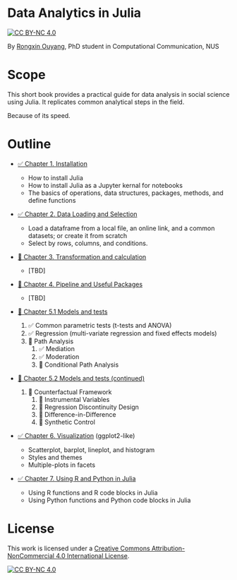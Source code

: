 # Data Analytics in Julia
[![CC BY-NC 4.0][cc-by-nc-shield]][cc-by-nc]

By [Rongxin Ouyang](rongxin.me/cv), PhD student in Computational Communication, NUS

# Scope
This short book provides a practical guide for data analysis in social science using Julia. It replicates common analytical steps in the field.

Because of its speed.

# Outline

- [✅ Chapter 1. Installation](https://reynards-org.gitbook.io/data-analysis-in-julia/1.installation.basics)
  - How to install Julia
  - How to install Julia as a Jupyter kernal for notebooks
  - The basics of operations, data structures, packages, methods, and define functions
- [✅ Chapter 2. Data Loading and Selection](https://reynards-org.gitbook.io/data-analysis-in-julia/2.data.loading.selection.jl)
  - Load a dataframe from a local file, an online link, and a common datasets; or create it from scratch
  - Select by rows, columns, and conditions.
- [🚧 Chapter 3. Transformation and calculation](https://reynards-org.gitbook.io/data-analysis-in-julia/3.transform.calculate.jl)
  - [TBD]
- [🚧 Chapter 4. Pipeline and Useful Packages](https://reynards-org.gitbook.io/data-analysis-in-julia/4.pipeline.tools.jl)
  - [TBD]
- [🚧 Chapter 5.1 Models and tests](https://reynards-org.gitbook.io/data-analysis-in-julia/5.1.models.jl)
   1. ✅ Common parametric tests (t-tests and ANOVA)
   2. ✅ Regression (multi-variate regression and fixed effects models)
   3. 🚧 Path Analysis
      1. ✅ Mediation
      2. ✅ Moderation
      3. 🚧 Conditional Path Analysis
- [🚧 Chapter 5.2 Models and tests (continued)](https://reynards-org.gitbook.io/data-analysis-in-julia/5.2.models.jl)
  
   1. 🚧 Counterfactual Framework
      1. 🚧 Instrumental Variables
      2. 🚧 Regression Discontinuity Design
      3. 🚧 Difference-in-Difference
      4. 🚧 Synthetic Control
- [✅ Chapter 6. Visualization](https://reynards-org.gitbook.io/data-analysis-in-julia/6.visualize.jl) (ggplot2-like)
  - Scatterplot, barplot, lineplot, and histogram
  - Styles and themes
  - Multiple-plots in facets

- [✅ Chapter 7. Using R and Python in Julia](https://reynards-org.gitbook.io/data-analysis-in-julia/7.r.and.python.in.julia.jl)
  - Using R functions and R code blocks in Julia
  - Using Python functions and Python code blocks in Julia


# License
This work is licensed under a
[Creative Commons Attribution-NonCommercial 4.0 International License][cc-by-nc].

[![CC BY-NC 4.0][cc-by-nc-image]][cc-by-nc]

[cc-by-nc]: https://creativecommons.org/licenses/by-nc/4.0/
[cc-by-nc-image]: https://licensebuttons.net/l/by-nc/4.0/88x31.png
[cc-by-nc-shield]: https://img.shields.io/badge/License-CC%20BY--NC%204.0-lightgrey.svg
